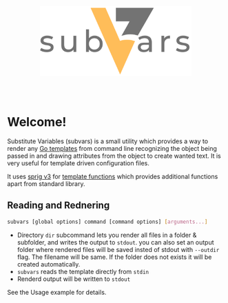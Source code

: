 
<h2 align="center">
  <p align="center"><img width=70% src="assets/index_img.png"></p>
    <br>
</h2>

# Welcome!

Substitute Variables (subvars) is a small utility which provides a way to render any [Go templates](https://golang.org/pkg/text/template/) from command line recognizing the object being passed in and drawing attributes from the object to create wanted text. It is very useful for template driven configuration files.

It uses [sprig v3](https://github.com/Masterminds/sprig) for [template functions](https://masterminds.github.io/sprig) which provides additional functions apart from standard library.

## Reading and Rednering

```bash
subvars [global options] command [command options] [arguments...]
```

* Directory `dir` subcommand lets you render all files in a folder & subfolder, and writes the output to `stdout`.
  you can also set an output folder where rendered files will be saved insted of stdout with `--outdir` flag. The filename will be same. If the folder does not exists it will be created automatically.
* `subvars` reads the template directly from `stdin`
* Renderd output will be written to `stdout`

See the Usage example for details.